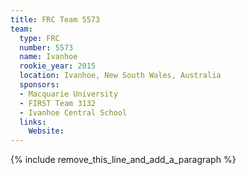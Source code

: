 ```yaml
---
title: FRC Team 5573
team:
  type: FRC
  number: 5573
  name: Ivanhoe
  rookie_year: 2015
  location: Ivanhoe, New South Wales, Australia
  sponsors:
  - Macquarie University
  - FIRST Team 3132
  - Ivanhoe Central School
  links:
    Website:
---
```


{% include remove_this_line_and_add_a_paragraph %}